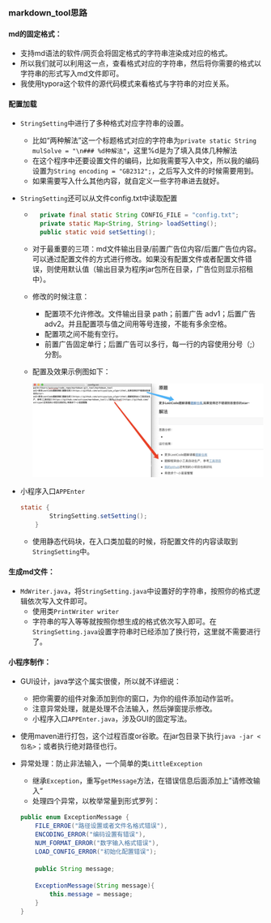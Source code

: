 ### markdown_tool思路

#### md的固定格式：

* 支持md语法的软件/网页会将固定格式的字符串渲染成对应的格式。
* 所以我们就可以利用这一点，查看格式对应的字符串，然后将你需要的格式以字符串的形式写入md文件即可。
* 我使用typora这个软件的源代码模式来看格式与字符串的对应关系。

#### 配置加载

* `StringSetting`中进行了多种格式对应字符串的设置。
  
    * 比如“两种解法”这一个标题格式对应的字符串为`private static String mulSolve = "\n### %d种解法"`，这里%d是为了填入具体几种解法
    * 在这个程序中还要设置文件的编码，比如我需要写入中文，所以我的编码设置为`String encoding = "GB2312";`，之后写入文件的时候需要用到。
    * 如果需要写入什么其他内容，就自定义一些字符串进去就好。
    
* `StringSetting`还可以从文件config.txt中读取配置

    * ```java
        private final static String CONFIG_FILE = "config.txt";
        private static Map<String, String> loadSetting();
        public static void setSetting();
        ```

    * 对于最重要的三项：md文件输出目录/前置广告位内容/后置广告位内容。可以通过配置文件的方式进行修改。如果没有配置文件或者配置文件错误，则使用默认值（输出目录为程序jar包所在目录，广告位则显示招租中）。

    * 修改的时候注意：

        * 配置项不允许修改。文件输出目录 path；前置广告 adv1；后置广告 adv2。并且配置项与值之间用等号连接，不能有多余空格。
        * 配置项之间不能有空行。
        * 前置广告固定单行；后置广告可以多行，每一行的内容使用分号（;）分割。
    
    * 配置及效果示例图如下：
    
        <img src="https://github.com/ustcyyw/markdown-git_tool/blob/master/picture/config.jpg?raw=true?raw=true" alt="config.png" style="zoom:80%;" /> 
    
* 小程序入口`APPEnter`

  ```java
  static {
          StringSetting.setSetting();
      }
  ```

  * 使用静态代码块，在入口类加载的时候，将配置文件的内容读取到`StringSetting`中。

#### 生成md文件：

* `MdWriter.java`，将`StringSetting.java`中设置好的字符串，按照你的格式逻辑依次写入文件即可。
    * 使用类`PrintWriter writer`
    * 字符串的写入等等就按照你想生成的格式依次写入即可。在`StringSetting.java`设置字符串时已经添加了换行符，这里就不需要进行了。

#### 小程序制作：

* GUI设计，java学这个属实很傻，所以就不详细说：

    * 把你需要的组件对象添加到你的窗口，为你的组件添加动作监听。
    * 注意异常处理，就是处理不合法输入，然后弹窗提示修改。
    * 小程序入口`APPEnter.java`，涉及GUI的固定写法。

* 使用maven进行打包，这个过程百度or谷歌。在jar包目录下执行`java -jar <包名>`；或者执行绝对路径也行。

* 异常处理：防止非法输入，一个简单的类`LittleException`

    * 继承`Exception`，重写`getMessage`方法，在错误信息后面添加上”请修改输入“
    * 处理四个异常，以枚举常量到形式罗列：
    
    ```java
    public enum ExceptionMessage {
        FILE_ERROE("路径设置或者文件名格式错误"),
        ENCODING_ERROR("编码设置有错误"),
        NUM_FORMAT_ERROR("数字输入格式错误"),
        LOAD_CONFIG_ERROR("初始化配置错误");
    
        public String message;
    
        ExceptionMessage(String message){
            this.message = message;
        }
    }
    ```
    
    